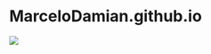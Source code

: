 # MarceloDamian.github.io
![](https://github.com/MarceloDamian/MarceloDamian.github.io/edit/main/website.png )


